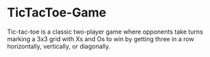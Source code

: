 # TicTacToe-Game
Tic-tac-toe is a classic two-player game where opponents take turns marking a 3x3 grid with Xs and Os to win by getting three in a row horizontally, vertically, or diagonally.
